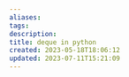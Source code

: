 ```yaml
---
aliases: 
tags: 
description:
title: deque in python
created: 2023-05-18T18:06:12
updated: 2023-07-11T15:21:09
---
```

